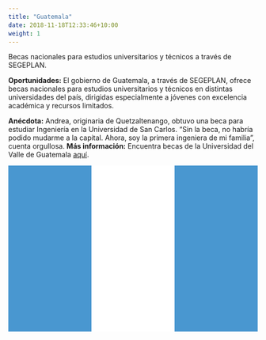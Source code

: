 ```yaml
---
title: "Guatemala"
date: 2018-11-18T12:33:46+10:00
weight: 1
---
```


Becas nacionales para estudios universitarios y técnicos a través de SEGEPLAN.

**Oportunidades:** El gobierno de Guatemala, a través de SEGEPLAN, ofrece becas nacionales para estudios universitarios y técnicos en distintas universidades del país, dirigidas especialmente a jóvenes con excelencia académica y recursos limitados.

**Anécdota:** Andrea, originaria de Quetzaltenango, obtuvo una beca para estudiar Ingeniería en la Universidad de San Carlos. “Sin la beca, no habría podido mudarme a la capital. Ahora, soy la primera ingeniera de mi familia”, cuenta orgullosa.
**Más información:** Encuentra becas de la Universidad del Valle de Guatemala [aquí](https://www.uvg.edu.gt/becas).

![Universidad en Guatemala](/images/becas/guatemala.svg)
